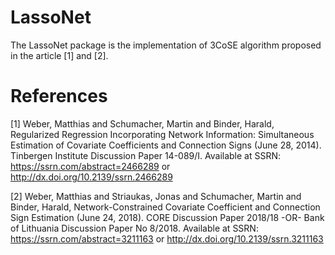 # LassoNet

The LassoNet package is the implementation of 3CoSE algorithm proposed in the article [1] and [2]. 

# References

[1] Weber, Matthias and Schumacher, Martin and Binder, Harald, Regularized Regression Incorporating Network Information: Simultaneous Estimation of Covariate Coefficients and Connection Signs (June 28, 2014). Tinbergen Institute Discussion Paper 14-089/I. Available at SSRN: https://ssrn.com/abstract=2466289 or http://dx.doi.org/10.2139/ssrn.2466289

[2] Weber, Matthias and Striaukas, Jonas and Schumacher, Martin and Binder, Harald, Network-Constrained Covariate Coefficient and Connection Sign Estimation (June 24, 2018). CORE Discussion Paper 2018/18 -OR- Bank of Lithuania Discussion Paper No 8/2018. Available at SSRN: https://ssrn.com/abstract=3211163 or http://dx.doi.org/10.2139/ssrn.3211163

